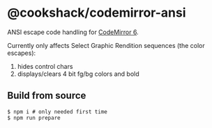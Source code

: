 # @cookshack/codemirror-ansi

ANSI escape code handling for [CodeMirror 6](https://codemirror.net/).

Currently only affects Select Graphic Rendition sequences (the color escapes):
1. hides control chars
2. displays/clears 4 bit fg/bg colors and bold

## Build from source

```
$ npm i # only needed first time
$ npm run prepare
```
